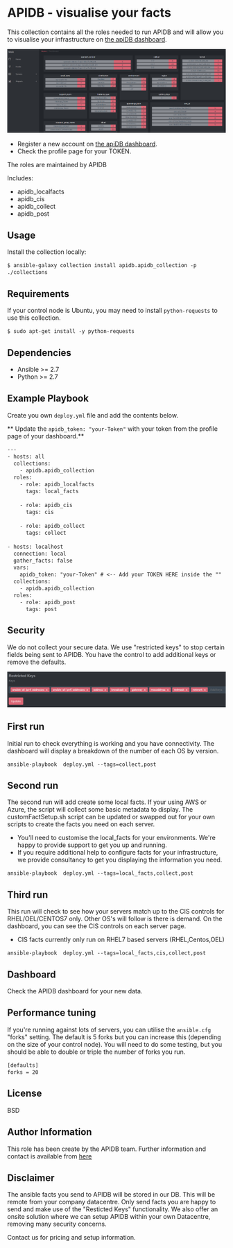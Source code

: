 APIDB - visualise your facts
============================

This collection contains all the roles needed to run APIDB and will allow you to visualise your infrastructure on [the apiDB dashboard](https://app.apidb.io/).

![Alt text](https://raw.githubusercontent.com/apidb-io/apidb-collection/master/apidb_screenshot1.PNG) <!-- .element height="50%" width="50%" -->

 * Register a new account on [the apiDB dashboard](https://app.apidb.io/).
 * Check the profile page for your TOKEN.

The roles are maintained by APIDB

Includes:

 * apidb_localfacts
 * apidb_cis
 * apidb_collect
 * apidb_post


Usage
-----

Install the collection locally:
````
$ ansible-galaxy collection install apidb.apidb_collection -p ./collections
````

Requirements
------------

If your control node is Ubuntu, you may need to install ````python-requests```` to use this collection.
````
$ sudo apt-get install -y python-requests
````

Dependencies
------------

 * Ansible >= 2.7
 * Python >= 2.7

Example Playbook
----------------
Create you own ````deploy.yml```` file and add the contents below.

** Update the ````apidb_token: "your-Token"```` with your token from the profile page of your dashboard.**


    ---
    - hosts: all
      collections:
        - apidb.apidb_collection
      roles:
        - role: apidb_localfacts
          tags: local_facts

        - role: apidb_cis
          tags: cis

        - role: apidb_collect
          tags: collect
    
    - hosts: localhost
      connection: local
      gather_facts: false
      vars:
        apidb_token: "your-Token" # <-- Add your TOKEN HERE inside the ""
      collections:
        - apidb.apidb_collection
      roles:
        - role: apidb_post
          tags: post


Security
--------
We do not collect your secure data. We use "restricted keys" to stop certain fields being sent to APIDB. You have the control to add additional keys or remove the defaults.

![Alt text](https://raw.githubusercontent.com/apidb-io/apidb-collection/master/apidb_screenshot2.PNG)


First run
---------
Initial run to check everything is working and you have connectivity. The dashboard will display a breakdown of the number of each OS by version.

````
ansible-playbook  deploy.yml --tags=collect,post
````

Second run
----------
The second run will add create some local facts. If your using AWS or Azure, the script will collect some basic metadata to display. The customFactSetup.sh script can be updated or swapped out for your own scripts to create the facts you need on each server.

 * You'll need to customise the local_facts for your environments. We're happy to provide support to get you up and running.
 * If you require additional help to configure facts for your infrastructure, we provide consultancy to get you displaying the information you need.
 
````
ansible-playbook  deploy.yml --tags=local_facts,collect,post
````

Third run
---------
This run will check to see how your servers match up to the CIS controls for RHEL/OEL/CENTOS7 only. Other OS's will follow is there is demand. On the dashboard, you can see the CIS controls on each server page.

 * CIS facts currently only run on RHEL7 based servers (RHEL,Centos,OEL)

````
ansible-playbook  deploy.yml --tags=local_facts,cis,collect,post
````

Dashboard
---------
Check the APIDB dashboard for your new data.


Performance tuning
------------------
If you're running against lots of servers, you can utilise the ````ansible.cfg```` "forks" setting. The default is 5 forks but you can increase this (depending on the size of your control node). You will need to do some testing, but you should be able to double or triple the number of forks you run.


````
[defaults]
forks = 20
````

License
-------

BSD

Author Information
------------------
This role has been create by the APIDB team. Further information and contact is available from [here](https://www.apidb.io/)

Disclaimer
----------
The ansible facts you send to APIDB will be stored in our DB. This will be remote from your company datacentre. Only send facts you are happy to send and make use of the "Resticted Keys" functionality. We also offer an onsite solution where we can setup APIDB within your own Datacentre, removing many security concerns.

Contact us for pricing and setup information.
